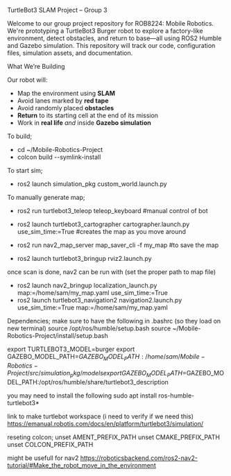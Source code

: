 TurtleBot3 SLAM Project – Group 3

Welcome to our group project repository for ROB8224: Mobile Robotics. We're prototyping a TurtleBot3 Burger robot to explore a factory-like environment, detect obstacles, and return to base—all using ROS2 Humble and Gazebo simulation. This repository will track our code, configuration files, simulation assets, and documentation.

What We’re Building

Our robot will:
- Map the environment using **SLAM**
- Avoid lanes marked by **red tape**
- Avoid randomly placed **obstacles**
- **Return** to its starting cell at the end of its mission
- Work in **real life** *and* inside **Gazebo simulation**


To build;
- cd ~/Mobile-Robotics-Project
- colcon build --symlink-install

To start sim;
- ros2 launch simulation_pkg custom_world.launch.py

To manually generate map;
- ros2 run turtlebot3_teleop teleop_keyboard #manual control of bot
- ros2 launch turtlebot3_cartographer cartographer.launch.py use_sim_time:=True #creates the map as you move around
- ros2 run nav2_map_server map_saver_cli -f my_map #to save the map

- ros2 launch turtlebot3_bringup rviz2.launch.py

once scan is done, nav2 can be run with (set the proper path to map file)
- ros2 launch nav2_bringup localization_launch.py map:=/home/sam/my_map.yaml use_sim_time:=True
- ros2 launch turtlebot3_navigation2 navigation2.launch.py use_sim_time:=True map:=/home/sam/my_map.yaml


Dependencies;
make sure to have the following in .bashrc (so they load on new terminal)
source /opt/ros/humble/setup.bash
source ~/Mobile-Robotics-Project/install/setup.bash

export TURTLEBOT3_MODEL=burger
export GAZEBO_MODEL_PATH=$GAZEBO_MODEL_PATH:/home/sam/Mobile-Robotics-Project/src/simulation_pkg/models
export GAZEBO_MODEL_PATH=$GAZEBO_MODEL_PATH:/opt/ros/humble/share/turtlebot3_description

you may need to install the following
sudo apt install ros-humble-turtlebot3*

link to make turtlebot workspace (i need to verify if we need this)
https://emanual.robotis.com/docs/en/platform/turtlebot3/simulation/

reseting colcon;
unset AMENT_PREFIX_PATH
unset CMAKE_PREFIX_PATH
unset COLCON_PREFIX_PATH

might be usefull for nav2
https://roboticsbackend.com/ros2-nav2-tutorial/#Make_the_robot_move_in_the_environment


